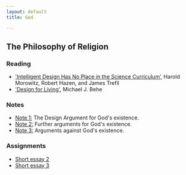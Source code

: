 ```yaml
---
layout: default
title: God

---
```


## The Philosophy of Religion


### Reading

+ ['Intelligent Design Has No Place in the Science Curriculum’](Intel.pdf), Harold Morowitz, Robert Hazen, and James Trefil
+ ['Design for Living'](Des.pdf), Michael J. Behe

### Notes
+ [Note 1:](Handout1) The Design Argument for God's existence.
+ [Note 2:](Handout2) Further arguments for God's existence.
+ [Note 3:](Handout3) Arguments against God's existence.




### Assignments

+ [Short essay 2](SW2)
+ [Short essay 3](SW3)



